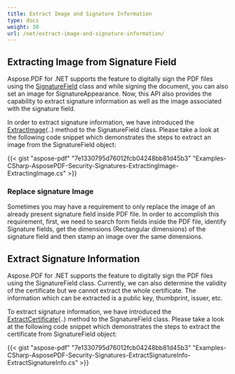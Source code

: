 ```yaml
---
title: Extract Image and Signature Information
type: docs
weight: 30
url: /net/extract-image-and-signature-information/
---
```


## **Extracting Image from Signature Field**
Aspose.PDF for .NET supports the feature to digitally sign the PDF files using the [SignatureField](https://apireference.aspose.com/net/pdf/aspose.pdf.forms/signaturefield) class and while signing the document, you can also set an image for SignatureAppearance. Now, this API also provides the capability to extract signature information as well as the image associated with the signature field.

In order to extract signature information, we have introduced the [ExtractImage](https://apireference.aspose.com/net/pdf/aspose.pdf.forms/signaturefield/methods/extractimage)(..) method to the SignatureField class. Please take a look at the following code snippet which demonstrates the steps to extract an image from the SignatureField object:

{{< gist "aspose-pdf" "7e1330795d76012fcb04248bb81d45b3" "Examples-CSharp-AsposePDF-Security-Signatures-ExtractingImage-ExtractingImage.cs" >}}
### **Replace signature Image**
Sometimes you may have a requirement to only replace the image of an already present signature field inside PDF file. In order to accomplish this requirement, first, we need to search form fields inside the PDF file, identify Signature fields, get the dimensions (Rectangular dimensions) of the signature field and then stamp an image over the same dimensions.
## **Extract Signature Information**
Aspose.PDF for .NET supports the feature to digitally sign the PDF files using the SignatureField class. Currently, we can also determine the validity of the certificate but we cannot extract the whole certificate. The information which can be extracted is a public key, thumbprint, issuer, etc.

To extract signature information, we have introduced the [ExtractCertificate](https://apireference.aspose.com/net/pdf/aspose.pdf.forms/signaturefield/methods/extractcertificate)(..) method to the SignatureField class. Please take a look at the following code snippet which demonstrates the steps to extract the certificate from SignatureField object:

{{< gist "aspose-pdf" "7e1330795d76012fcb04248bb81d45b3" "Examples-CSharp-AsposePDF-Security-Signatures-ExtractSignatureInfo-ExtractSignatureInfo.cs" >}}
